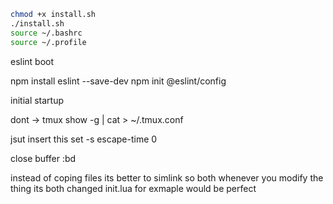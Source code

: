 ```sh
chmod +x install.sh
./install.sh
source ~/.bashrc
source ~/.profile
```
eslint boot

npm install eslint --save-dev
npm init @eslint/config

initial startup

dont -> tmux show -g | cat > ~/.tmux.conf

jsut insert this
set -s escape-time 0

close buffer
:bd

instead of coping files its better to simlink so both whenever you modify the thing its both changed
init.lua for exmaple would be perfect

